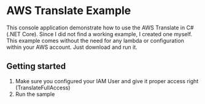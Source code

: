 # AWS Translate Example

This console application demonstrate how to use the AWS Translate in C# (.NET Core). Since I did not find a working example, I created one myself.
 This example comes without the need for any lambda or configuration within your AWS account. Just download and run it.


## Getting started

1. Make sure you configured your IAM User and give it proper access right (TranslateFullAccess) 
2. Run the sample
